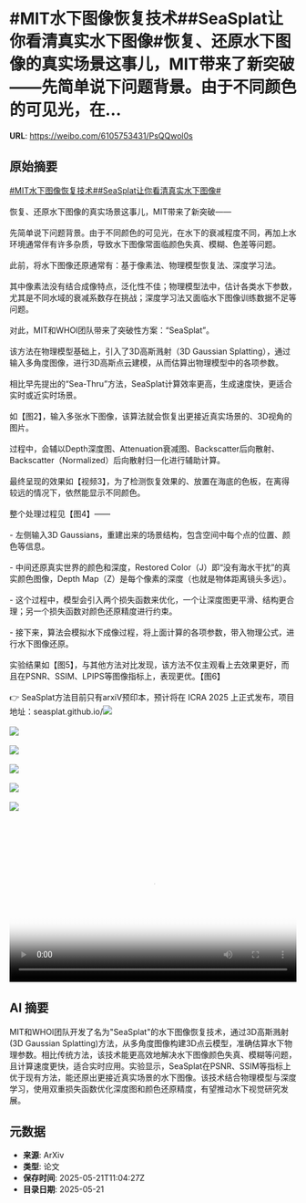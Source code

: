 # #MIT水下图像恢复技术##SeaSplat让你看清真实水下图像#恢复、还原水下图像的真实场景这事儿，MIT带来了新突破——先简单说下问题背景。由于不同颜色的可见光，在...

**URL**: https://weibo.com/6105753431/PsQQwol0s

## 原始摘要

<a href="https://m.weibo.cn/search?containerid=231522type%3D1%26t%3D10%26q%3D%23MIT%E6%B0%B4%E4%B8%8B%E5%9B%BE%E5%83%8F%E6%81%A2%E5%A4%8D%E6%8A%80%E6%9C%AF%23&amp;extparam=%23MIT%E6%B0%B4%E4%B8%8B%E5%9B%BE%E5%83%8F%E6%81%A2%E5%A4%8D%E6%8A%80%E6%9C%AF%23" data-hide=""><span class="surl-text">#MIT水下图像恢复技术#</span></a><a href="https://m.weibo.cn/search?containerid=231522type%3D1%26t%3D10%26q%3D%23SeaSplat%E8%AE%A9%E4%BD%A0%E7%9C%8B%E6%B8%85%E7%9C%9F%E5%AE%9E%E6%B0%B4%E4%B8%8B%E5%9B%BE%E5%83%8F%23&amp;extparam=%23SeaSplat%E8%AE%A9%E4%BD%A0%E7%9C%8B%E6%B8%85%E7%9C%9F%E5%AE%9E%E6%B0%B4%E4%B8%8B%E5%9B%BE%E5%83%8F%23" data-hide=""><span class="surl-text">#SeaSplat让你看清真实水下图像#</span></a><br><br>恢复、还原水下图像的真实场景这事儿，MIT带来了新突破——<br><br>先简单说下问题背景。由于不同颜色的可见光，在水下的衰减程度不同，再加上水环境通常伴有许多杂质，导致水下图像常面临颜色失真、模糊、色差等问题。<br><br>此前，将水下图像还原通常有：基于像素法、物理模型恢复法、深度学习法。<br><br>其中像素法没有结合成像特点，泛化性不佳；物理模型法中，估计各类水下参数，尤其是不同水域的衰减系数存在挑战；深度学习法又面临水下图像训练数据不足等问题。<br><br>对此，MIT和WHOI团队带来了突破性方案：“SeaSplat”。<br><br>该方法在物理模型基础上，引入了3D高斯溅射（3D Gaussian Splatting），通过输入多角度图像，进行3D高斯点云建模，从而估算出物理模型中的各项参数。<br><br>相比早先提出的“Sea-Thru”方法，SeaSplat计算效率更高，生成速度快，更适合实时或近实时场景。<br><br>如【图2】，输入多张水下图像，该算法就会恢复出更接近真实场景的、3D视角的图片。<br><br>过程中，会辅以Depth深度图、Attenuation衰减图、Backscatter后向散射、Backscatter（Normalized）后向散射归一化进行辅助计算。<br><br>最终呈现的效果如【视频3】，为了检测恢复效果的、放置在海底的色板，在离得较远的情况下，依然能显示不同颜色。<br><br>整个处理过程见【图4】——<br><br>- 左侧输入3D Gaussians，重建出来的场景结构，包含空间中每个点的位置、颜色等信息。<br><br>- 中间还原真实世界的颜色和深度，Restored Color（J）即“没有海水干扰”的真实颜色图像，Depth Map（Z）是每个像素的深度（也就是物体距离镜头多远）。<br><br>- 这个过程中，模型会引入两个损失函数来优化，一个让深度图更平滑、结构更合理；另一个损失函数对颜色还原精度进行约束。<br><br>- 接下来，算法会模拟水下成像过程，将上面计算的各项参数，带入物理公式，进行水下图像还原。<br><br>实验结果如【图5】，与其他方法对比发现，该方法不仅主观看上去效果更好，而且在PSNR、SSIM、LPIPS等图像指标上，表现更优。【图6】<br><br>👉 SeaSplat方法目前只有arxiV预印本，预计将在 ICRA 2025 上正式发布，项目地址：seasplat.github.io/<img style="" src="https://tvax1.sinaimg.cn/large/006Fd7o3gy1i1n5c9hgyrj30p00go7lz.jpg" referrerpolicy="no-referrer"><br><br><img style="" src="https://tvax2.sinaimg.cn/large/006Fd7o3gy1i1n5cb1wmzj312410u7wh.jpg" referrerpolicy="no-referrer"><br><br><img style="" src="https://tvax2.sinaimg.cn/large/006Fd7o3ly1i1n5da8cwlj31400f0mzw.jpg" referrerpolicy="no-referrer"><br><br><img style="" src="https://tvax4.sinaimg.cn/large/006Fd7o3gy1i1n5ct8qkuj30zk0fang3.jpg" referrerpolicy="no-referrer"><br><br><img style="" src="https://tvax3.sinaimg.cn/large/006Fd7o3gy1i1n5cwvt14j316a12e7wi.jpg" referrerpolicy="no-referrer"><br><br><img style="" src="https://tvax4.sinaimg.cn/large/006Fd7o3gy1i1n5cvyt91j30t80hynau.jpg" referrerpolicy="no-referrer"><br><br><br clear="both"><div style="clear: both"></div><video controls="controls" poster="https://tvax4.sinaimg.cn/orj480/006Fd7o3ly1i1n5d9fql1j31400f0mzw.jpg" style="width: 100%"><source src="https://f.video.weibocdn.com/o0/gYdIlFAQlx08opXP1JkQ01041200aYVR0E010.mp4?label=mp4_720p&amp;template=1440x540.25.0&amp;ori=0&amp;ps=1CwnkDw1GXwCQx&amp;Expires=1747828736&amp;ssig=L9u%2FU5AEmf&amp;KID=unistore,video"><source src="https://f.video.weibocdn.com/o0/rOGcSLgBlx08opXOYpFC010412008TAX0E010.mp4?label=mp4_hd&amp;template=1280x480.25.0&amp;ori=0&amp;ps=1CwnkDw1GXwCQx&amp;Expires=1747828736&amp;ssig=Slb7CDt5i6&amp;KID=unistore,video"><source src="https://f.video.weibocdn.com/o0/5l6LjnkUlx08opXP2BHO010412004aUw0E010.mp4?label=mp4_ld&amp;template=960x360.25.0&amp;ori=0&amp;ps=1CwnkDw1GXwCQx&amp;Expires=1747828736&amp;ssig=YsSgPZuwVr&amp;KID=unistore,video"><p>视频无法显示，请前往<a href="https://video.weibo.com/show?fid=1034%3A5168763046395964" target="_blank" rel="noopener noreferrer">微博视频</a>观看。</p></video>

## AI 摘要

MIT和WHOI团队开发了名为"SeaSplat"的水下图像恢复技术，通过3D高斯溅射(3D Gaussian Splatting)方法，从多角度图像构建3D点云模型，准确估算水下物理参数。相比传统方法，该技术能更高效地解决水下图像颜色失真、模糊等问题，且计算速度更快，适合实时应用。实验显示，SeaSplat在PSNR、SSIM等指标上优于现有方法，能还原出更接近真实场景的水下图像。该技术结合物理模型与深度学习，使用双重损失函数优化深度图和颜色还原精度，有望推动水下视觉研究发展。

## 元数据

- **来源**: ArXiv
- **类型**: 论文
- **保存时间**: 2025-05-21T11:04:27Z
- **目录日期**: 2025-05-21
